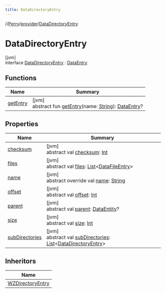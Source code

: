 ```yaml
---
title: DataDirectoryEntry
---
```

//[Perry](../../../index.html)/[provider](../index.html)/[DataDirectoryEntry](index.html)



# DataDirectoryEntry



[jvm]\
interface [DataDirectoryEntry](index.html) : [DataEntry](../-data-entry/index.html)



## Functions


| Name | Summary |
|---|---|
| [getEntry](get-entry.html) | [jvm]<br>abstract fun [getEntry](get-entry.html)(name: [String](https://kotlinlang.org/api/latest/jvm/stdlib/kotlin/-string/index.html)): [DataEntry](../-data-entry/index.html)? |


## Properties


| Name | Summary |
|---|---|
| [checksum](index.html#-2074193768%2FProperties%2F863300109) | [jvm]<br>abstract val [checksum](index.html#-2074193768%2FProperties%2F863300109): [Int](https://kotlinlang.org/api/latest/jvm/stdlib/kotlin/-int/index.html) |
| [files](files.html) | [jvm]<br>abstract val [files](files.html): [List](https://kotlinlang.org/api/latest/jvm/stdlib/kotlin.collections/-list/index.html)<[DataFileEntry](../-data-file-entry/index.html)> |
| [name](index.html#-590814640%2FProperties%2F863300109) | [jvm]<br>abstract override val [name](index.html#-590814640%2FProperties%2F863300109): [String](https://kotlinlang.org/api/latest/jvm/stdlib/kotlin/-string/index.html) |
| [offset](index.html#2070944200%2FProperties%2F863300109) | [jvm]<br>abstract val [offset](index.html#2070944200%2FProperties%2F863300109): [Int](https://kotlinlang.org/api/latest/jvm/stdlib/kotlin/-int/index.html) |
| [parent](index.html#1428385169%2FProperties%2F863300109) | [jvm]<br>abstract val [parent](index.html#1428385169%2FProperties%2F863300109): [DataEntity](../-data-entity/index.html)? |
| [size](index.html#452881818%2FProperties%2F863300109) | [jvm]<br>abstract val [size](index.html#452881818%2FProperties%2F863300109): [Int](https://kotlinlang.org/api/latest/jvm/stdlib/kotlin/-int/index.html) |
| [subDirectories](sub-directories.html) | [jvm]<br>abstract val [subDirectories](sub-directories.html): [List](https://kotlinlang.org/api/latest/jvm/stdlib/kotlin.collections/-list/index.html)<[DataDirectoryEntry](index.html)> |


## Inheritors


| Name |
|---|
| [WZDirectoryEntry](../../provider.wz/-w-z-directory-entry/index.html) |

